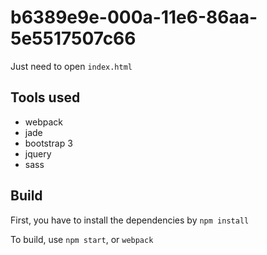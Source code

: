# b6389e9e-000a-11e6-86aa-5e5517507c66
Just need to open `index.html`

## Tools used

* webpack
* jade
* bootstrap 3
* jquery
* sass

## Build
First, you have to install the dependencies by `npm install`

To build, use `npm start`, or `webpack`
